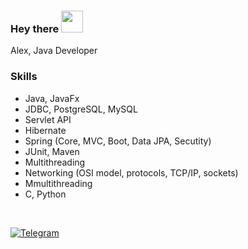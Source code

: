 <h3>Hey there <img src="https://user-images.githubusercontent.com/72043323/139587666-1123b5e0-b859-44e2-a0fe-4c3f33f6e986.gif" width="35" height="35"/></h3>

Alex, Java Developer<br>

### Skills

- Java, JavaFx
- JDBC, PostgreSQL, MySQL
- Servlet API
- Hibernate
- Spring (Core, MVC, Boot, Data JPA, Secutity)
- JUnit, Maven
- Multithreading
- Networking (OSI model, protocols, TCP/IP, sockets)
- Mmultithreading
- C, Python

<br>

[![Telegram](https://img.shields.io/badge/Telegram-blue.svg?style=flat-square&logo=telegram)](https://t.me/uzing_s)
